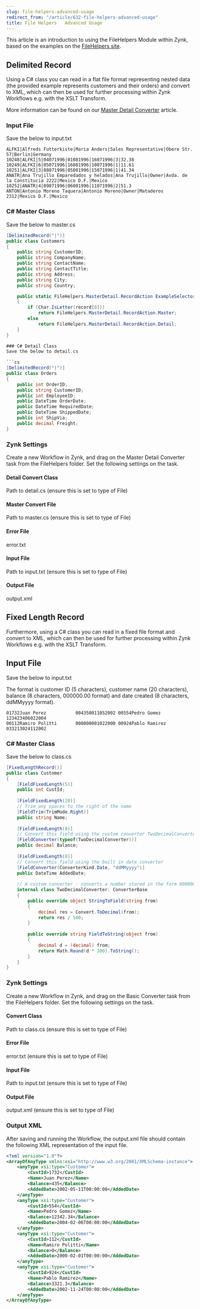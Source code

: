 ```yaml
---
slug: file-helpers-advanced-usage
redirect_from: "/article/632-file-helpers-advanced-usage"
title: File Helpers   Advanced Usage
---
```

This article is an introduction to using the FileHelpers Module within Zynk, based on the examples on the [FileHelpers site](http://www.filehelpers.com/).  

## Delimited Record
Using a C# class you can read in a flat file format representing nested data (the provided example represents customers and their orders) and convert to XML, which can then be used for further processing within Zynk Workflows e.g. with the XSLT Transform.

More information can be found on our [Master Detail Converter](master-detail-converter) article.

### Input File
Save the below to input.txt

```csv
ALFKI|Alfreds Futterkiste|Maria Anders|Sales Representative|Obere Str. 57|Berlin|Germany 
10248|ALFKI|5|04071996|01081996|16071996|3|32.38 
10249|ALFKI|6|05071996|16081996|10071996|1|11.61 
10251|ALFKI|3|08071996|05081996|15071996|1|41.34 
ANATR|Ana Trujillo Emparedados y helados|Ana Trujillo|Owner|Avda. de la Constitucia 2222|Mexico D.F.|Mexico 
10252|ANATR|4|09071996|06081996|11071996|2|51.3 
ANTON|Antonio Moreno Taquer­a|Antonio Moreno|Owner|Mataderos 2312|Mexico D.F.|Mexico
```

### C# Master Class
Save the below to master.cs

```cs
[DelimitedRecord("|")] 
public class Customers 
{    
    public string CustomerID;    
    public string CompanyName;    
    public string ContactName;    
    public string ContactTitle;    
    public string Address;    
    public string City;    
    public string Country;     

    public static FileHelpers.MasterDetail.RecordAction ExampleSelector(string record)     
    {          
        if (Char.IsLetter(record[0]))             
            return FileHelpers.MasterDetail.RecordAction.Master;         
        else             
            return FileHelpers.MasterDetail.RecordAction.Detail;     
    }
}

### C# Detail Class
Save the below to detail.cs

```cs
[DelimitedRecord("|")] 
public class Orders 
{    
    public int OrderID;    
    public string CustomerID;    
    public int EmployeeID;    
    public DateTime OrderDate;    
    public DateTime RequiredDate;    
    public DateTime ShippedDate;    
    public int ShipVia;    
    public decimal Freight; 
}
```

### Zynk Settings
Create a new Workflow in Zynk, and drag on the Master Detail Converter task from the FileHelpers folder. Set the following settings on the task.

#### Detail Convert Class
Path to detail.cs (ensure this is set to type of File)

#### Master Convert File
Path to master.cs (ensure this is set to type of File)

#### Error File
error.txt

#### Input File 
Path to input.txt (ensure this is set to type of File)

#### Output File 
output.xml

## Fixed Length Record
Furthermore, using a C# class you can read in a fixed file format and convert to XML, which can then be used for further processing within Zynk Workflows e.g. with the XSLT Transform.

## Input File
Save the below to input.txt

The format is customer ID (5 characters), customer name (20 characters), balance (8 characters, 000000.00 format) and date created (8 characters, ddMMyyyy format).

```csv
01732Juan Perez           004350011052002 00554Pedro Gomez          123423406022004 
00112Ramiro Politti       000000001022000 00924Pablo Ramirez        033213024112002
```

### C# Master Class
Save the below to class.cs

```cs
[FixedLengthRecord()]  
public class Customer 
{      
    [FieldFixedLength(5)]      
    public int CustId;       
    
    [FieldFixedLength(20)]      
    // Trim any spaces to the right of the name     
    [FieldTrim(TrimMode.Right)]     
    public string Name;           
    
    [FieldFixedLength(8)]      
    // Convert this field using the custom converter TwoDecimalConverter     
    [FieldConverter(typeof(TwoDecimalConverter))]      
    public decimal Balance;           
    
    [FieldFixedLength(8)]      
    // Convert this field using the built in date converter     
    [FieldConverter(ConverterKind.Date, "ddMMyyyy")]      
    public DateTime AddedDate;           
    
    // A custom converter - converts a number stored in the form 00000000 to 000000.00     
    internal class TwoDecimalConverter: ConverterBase      
    {          
    	public override object StringToField(string from)          
    	{              
    		decimal res = Convert.ToDecimal(from);              
    		return res / 100;          
    	}                   
    
    	public override string FieldToString(object from)          
    	{              
    		decimal d = (decimal) from;              
    		return Math.Round(d * 100).ToString();          
    	}     
    }  
}
```

### Zynk Settings
Create a new Workflow in Zynk, and drag on the Basic Converter task from the FileHelpers folder. Set the following settings on the task.

#### Convert Class
Path to class.cs (ensure this is set to type of File)

#### Error File
error.txt (ensure this is set to type of File)

#### Input File
Path to input.txt (ensure this is set to type of File)

#### Output File
output.xml (ensure this is set to type of File)

### Output XML
After saving and running the Workflow, the output.xml file should contain the following XML representation of the input file.

```xml
<?xml version="1.0"?>
<ArrayOfAnyType xmlns:xsi="http://www.w3.org/2001/XMLSchema-instance">
	<anyType xsi:type="Customer">
		<CustId>1732</CustId>
		<Name>Juan Perez</Name>
		<Balance>435</Balance>
		<AddedDate>2002-05-11T00:00:00</AddedDate>
	</anyType>
	<anyType xsi:type="Customer">
		<CustId>554</CustId>
		<Name>Pedro Gomez</Name>
		<Balance>12342.34</Balance>
		<AddedDate>2004-02-06T00:00:00</AddedDate>
	</anyType>
	<anyType xsi:type="Customer">
		<CustId>112</CustId>
		<Name>Ramiro Politti</Name>
		<Balance>0</Balance>
		<AddedDate>2000-02-01T00:00:00</AddedDate>
	</anyType>
	<anyType xsi:type="Customer">
		<CustId>924</CustId>
		<Name>Pablo Ramirez</Name>
		<Balance>3321.3</Balance>
		<AddedDate>2002-11-24T00:00:00</AddedDate>
	</anyType>
</ArrayOfAnyType>
```